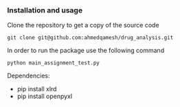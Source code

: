 ### Installation and usage
Clone the repository to get a copy of the source code
```
git clone git@github.com:ahmedqamesh/drug_analysis.git
```
In order to run the package use the following command
```
python main_assignment_test.py
```
Dependencies:
- pip install xlrd
- pip install openpyxl
